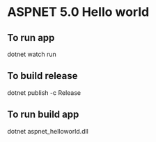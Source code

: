 # ASPNET 5.0 Hello world

## To run app
dotnet watch run

## To build release
dotnet publish -c Release

## To run build app
dotnet aspnet_helloworld.dll